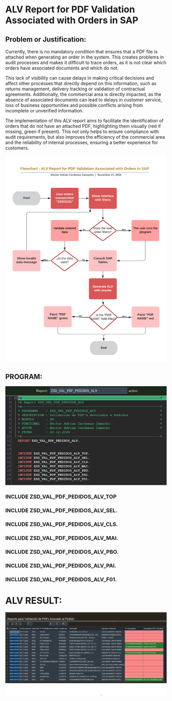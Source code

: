 # ALV Report for PDF Validation Associated with Orders in SAP

## Problem or Justification:

Currently, there is no mandatory condition that ensures that a PDF file is attached when generating an order in the system. This creates problems in audit processes and makes it difficult to trace orders, as it is not clear which orders have associated documents and which do not.

This lack of visibility can cause delays in making critical decisions and affect other processes that directly depend on this information, such as returns management, delivery tracking or validation of contractual agreements. Additionally, the commercial area is directly impacted, as the absence of associated documents can lead to delays in customer service, loss of business opportunities and possible conflicts arising from incomplete or unverified information.

The implementation of this ALV report aims to facilitate the identification of orders that do not have an attached PDF, highlighting them visually (red if missing, green if present). This not only helps to ensure compliance with audit requirements, but also improves the efficiency of the commercial area and the reliability of internal processes, ensuring a better experience for customers.

![Flow Chart](Flow%20Chart.png)

## PROGRAM:

![Program](IMG/Program.png)

### INCLUDE ZSD_VAL_PDF_PEDIDOS_ALV_TOP

### INCLUDE ZSD_VAL_PDF_PEDIDOS_ALV_SEL.

### INCLUDE ZSD_VAL_PDF_PEDIDOS_ALV_CLS.

### INCLUDE ZSD_VAL_PDF_PEDIDOS_ALV_MAI.

### INCLUDE ZSD_VAL_PDF_PEDIDOS_ALV_PBO.

### INCLUDE ZSD_VAL_PDF_PEDIDOS_ALV_PAI.

### INCLUDE ZSD_VAL_PDF_PEDIDOS_ALV_F01.

# ALV RESULT:

![ALV_Report](ALV-Report.png)
